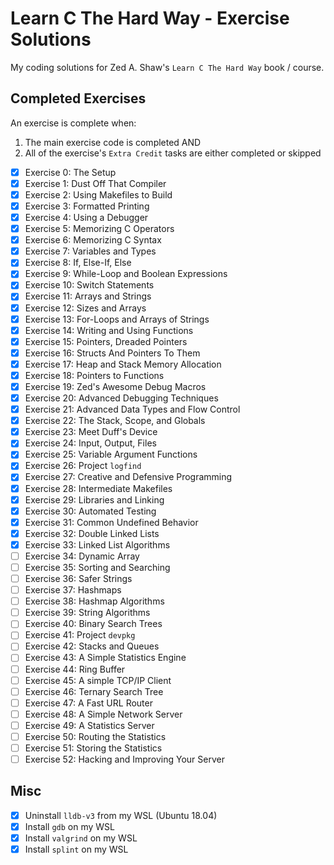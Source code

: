 # Learn C The Hard Way - Exercise Solutions

My coding solutions for Zed A. Shaw's `Learn C The Hard Way` book / course.

## Completed Exercises

An exercise is complete when:

1. The main exercise code is completed AND
2. All of the exercise's `Extra Credit` tasks are either completed or skipped

- [x] Exercise 0: The Setup
- [x] Exercise 1: Dust Off That Compiler
- [x] Exercise 2: Using Makefiles to Build
- [x] Exercise 3: Formatted Printing
- [x] Exercise 4: Using a Debugger
- [x] Exercise 5: Memorizing C Operators
- [x] Exercise 6: Memorizing C Syntax
- [x] Exercise 7: Variables and Types
- [x] Exercise 8: If, Else-If, Else
- [x] Exercise 9: While-Loop and Boolean Expressions
- [x] Exercise 10: Switch Statements
- [x] Exercise 11: Arrays and Strings
- [x] Exercise 12: Sizes and Arrays
- [x] Exercise 13: For-Loops and Arrays of Strings
- [x] Exercise 14: Writing and Using Functions
- [x] Exercise 15: Pointers, Dreaded Pointers
- [x] Exercise 16: Structs And Pointers To Them
- [x] Exercise 17: Heap and Stack Memory Allocation
- [x] Exercise 18: Pointers to Functions
- [x] Exercise 19: Zed's Awesome Debug Macros
- [x] Exercise 20: Advanced Debugging Techniques
- [x] Exercise 21: Advanced Data Types and Flow Control
- [x] Exercise 22: The Stack, Scope, and Globals
- [x] Exercise 23: Meet Duff's Device
- [x] Exercise 24: Input, Output, Files
- [x] Exercise 25: Variable Argument Functions
- [x] Exercise 26: Project `logfind`
- [x] Exercise 27: Creative and Defensive Programming
- [x] Exercise 28: Intermediate Makefiles
- [x] Exercise 29: Libraries and Linking
- [x] Exercise 30: Automated Testing
- [x] Exercise 31: Common Undefined Behavior
- [x] Exercise 32: Double Linked Lists
- [x] Exercise 33: Linked List Algorithms
- [ ] Exercise 34: Dynamic Array
- [ ] Exercise 35: Sorting and Searching
- [ ] Exercise 36: Safer Strings
- [ ] Exercise 37: Hashmaps
- [ ] Exercise 38: Hashmap Algorithms
- [ ] Exercise 39: String Algorithms
- [ ] Exercise 40: Binary Search Trees
- [ ] Exercise 41: Project `devpkg`
- [ ] Exercise 42: Stacks and Queues
- [ ] Exercise 43: A Simple Statistics Engine
- [ ] Exercise 44: Ring Buffer
- [ ] Exercise 45: A simple TCP/IP Client
- [ ] Exercise 46: Ternary Search Tree
- [ ] Exercise 47: A Fast URL Router
- [ ] Exercise 48: A Simple Network Server
- [ ] Exercise 49: A Statistics Server
- [ ] Exercise 50: Routing the Statistics
- [ ] Exercise 51: Storing the Statistics
- [ ] Exercise 52: Hacking and Improving Your Server

## Misc

- [x] Uninstall `lldb-v3` from my WSL (Ubuntu 18.04)
- [x] Install `gdb` on my WSL
- [x] Install `valgrind` on my WSL
- [x] Install `splint` on my WSL
